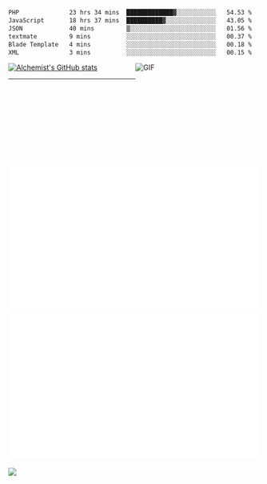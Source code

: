 <!--START_SECTION:waka-->

```text
PHP              23 hrs 34 mins  █████████████▓░░░░░░░░░░░   54.53 %
JavaScript       18 hrs 37 mins  ██████████▓░░░░░░░░░░░░░░   43.05 %
JSON             40 mins         ▒░░░░░░░░░░░░░░░░░░░░░░░░   01.56 %
textmate         9 mins          ░░░░░░░░░░░░░░░░░░░░░░░░░   00.37 %
Blade Template   4 mins          ░░░░░░░░░░░░░░░░░░░░░░░░░   00.18 %
XML              3 mins          ░░░░░░░░░░░░░░░░░░░░░░░░░   00.15 %
```

<!--END_SECTION:waka-->

[![Alchemist's GitHub stats](https://github-readme-stats.vercel.app/api?username=DrMaxis&show_icons=true&theme=outrun&count_private=true)](#)
<img align="right" alt="GIF" src="https://user-images.githubusercontent.com/5355808/139111924-210cc6fa-9fb1-4dac-929d-6324a5836a92.gif" width="250" height="200" />
<hr />

![](https://raw.githubusercontent.com/DrMaxis/github-stats-transparent/output/generated/overview.svg)
![](https://raw.githubusercontent.com/DrMaxis/github-stats-transparent/output/generated/languages.svg)

 
<a href="https://count.getloli.com/"><img src="https://count.getloli.com/get/@:maxis-the-alchemist?theme=rule34"></a>
<!-- https://count.getloli.com/get/@alchemist?theme=rule34 -->
<br>
